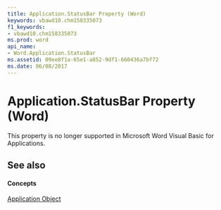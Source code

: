 ```yaml
---
title: Application.StatusBar Property (Word)
keywords: vbawd10.chm158335073
f1_keywords:
- vbawd10.chm158335073
ms.prod: word
api_name:
- Word.Application.StatusBar
ms.assetid: 09ee8f1a-65e1-a852-9df1-660436a7bf72
ms.date: 06/08/2017
---
```



# Application.StatusBar Property (Word)

This property is no longer supported in Microsoft Word Visual Basic for Applications.


## See also


#### Concepts


[Application Object](application-object-word.md)

